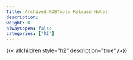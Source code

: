 ```yaml
---
Title: Archived RDBTools Release Notes
description:
weight: 0
alwaysopen: false
categories: ["RI"]
---
```

{{< allchildren style="h2" description="true" />}}
